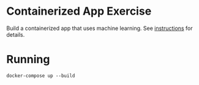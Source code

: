 # Containerized App Exercise

Build a containerized app that uses machine learning. See [instructions](./instructions.md) for details.

# Running
`docker-compose up --build`